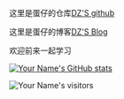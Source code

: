 这里是蛋仔的仓库[DZ'S github](https://github.com/DanZai233)

这里是蛋仔的博客[DZ'S Blog](https://danzaii.cn)

欢迎前来一起学习

[![Your Name's GitHub stats](https://github-readme-stats.vercel.app/api?username=DanZai233)](https://github.com/DanZai233/github-readme-stats)

![Your Name's visitors](https://visitor-badge.glitch.me/badge?page_id=DanZai233.DanZai233)

<!---
DanZai233/DanZai233 is a ✨ special ✨ repository because its `README.md` (this file) appears on your GitHub profile.
You can click the Preview link to take a look at your changes.
--->

